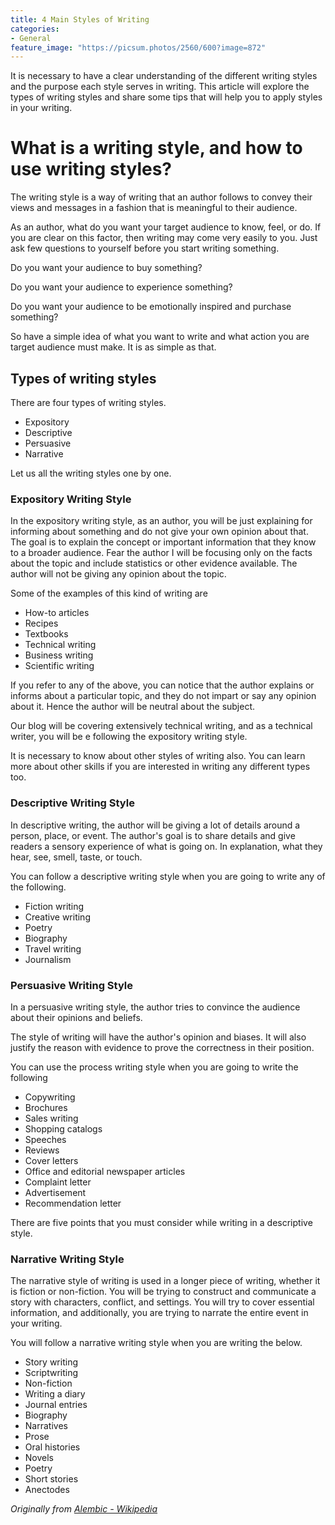 ```yaml
---
title: 4 Main Styles of Writing
categories:
- General
feature_image: "https://picsum.photos/2560/600?image=872"
---
```


It is necessary to have a clear understanding of the different writing styles and the purpose each style serves in writing. This article will explore the types of writing styles and share some tips that will help you to apply styles in your writing.

# What is a writing style, and how to use writing styles?

The writing style is a way of writing that an author follows to convey their views and messages in a fashion that is meaningful to their audience.

As an author, what do you want your target audience to know, feel, or do. If you are clear on this factor, then writing may come very easily to you.
Just ask few questions to yourself before you start writing something.

Do you want your audience to buy something?

Do you want your audience to experience something?

Do you want your audience to be emotionally inspired and purchase something?

So have a simple idea of what you want to write and what action you are target audience must make. It is as simple as that.

## Types of writing styles

There are four types of writing styles.

* Expository
* Descriptive
* Persuasive
* Narrative

Let us all the writing styles one by one.

### Expository Writing Style

In the expository writing style, as an author, you will be just explaining for informing about something and do not give your own opinion about that. The goal is to explain the concept or important information that they know to a broader audience. Fear the author I will be focusing only on the facts about the topic and include statistics or other evidence available. The author will not be giving any opinion about the topic.

Some of the examples of this kind of writing are

* How-to articles
* Recipes
* Textbooks
* Technical writing
* Business writing
* Scientific writing

If you refer to any of the above, you can notice that the author explains or informs about a particular topic, and they do not impart or say any opinion about it. Hence the author will be neutral about the subject.

Our blog will be covering extensively technical writing, and as a technical writer, you will be e following the expository writing style.

It is necessary to know about other styles of writing also. You can learn more about other skills if you are interested in writing any different types too.

### Descriptive Writing Style

In descriptive writing, the author will be giving a lot of details around a person, place, or event. The author's goal is to share details and give readers a sensory experience of what is going on. In explanation, what they hear, see, smell, taste, or touch.

You can follow a descriptive writing style when you are going to write any of the following.

* Fiction writing
* Creative writing
* Poetry
* Biography
* Travel writing
* Journalism

### Persuasive Writing Style

In a persuasive writing style, the author tries to convince the audience about their opinions and beliefs.

The style of writing will have the author's opinion and biases. It will also justify the reason with evidence to prove the correctness in their position.

You can use the process writing style when you are going to write the following
* Copywriting
* Brochures
* Sales writing
* Shopping catalogs
* Speeches
* Reviews
* Cover letters
* Office and editorial newspaper articles
* Complaint letter
* Advertisement
* Recommendation letter

There are five points that you must consider while writing in a descriptive style.

### Narrative Writing Style

The narrative style of writing is used in a longer piece of writing, whether it is fiction or non-fiction. You will be trying to construct and communicate a story with characters, conflict, and settings. You will try to cover essential information, and additionally, you are trying to narrate the entire event in your writing.

You will follow a narrative writing style when you are writing the below.
* Story writing
* Scriptwriting
* Non-fiction
* Writing a diary
* Journal entries
* Biography
* Narratives
* Prose
* Oral histories
* Novels
* Poetry
* Short stories
* Anectodes

_Originally from [Alembic - Wikipedia](https://en.wikipedia.org/wiki/Alembic)_
